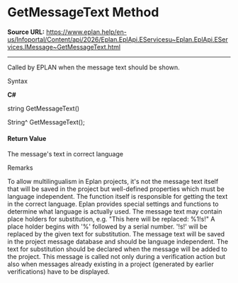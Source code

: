 # GetMessageText Method

**Source URL:** https://www.eplan.help/en-us/Infoportal/Content/api/2026/Eplan.EplApi.EServicesu~Eplan.EplApi.EServices.IMessage~GetMessageText.html

---

Called by EPLAN when the message text should be shown.

Syntax

**C#**



string GetMessageText()

String^ GetMessageText();


#### Return Value

The message's text in correct language

Remarks

To allow multilingualism in Eplan projects, it's not the message text itself that will be saved in the project but well-defined properties which must be language independent. The function itself is responsible for getting the text in the correct language. Eplan provides special settings and functions to determine what language is actually used. The message text may contain place holders for substitution, e.g. "This here will be replaced: %1!s!" A place holder begins with '%' followed by a serial number. '!s!' will be replaced by the given text for substitution. The message text will be saved in the project message database and should be language independent. The text for substitution should be declared when the message will be added to the project. This message is called not only during a verification action but also when messages already existing in a project (generated by earlier verifications) have to be displayed.

